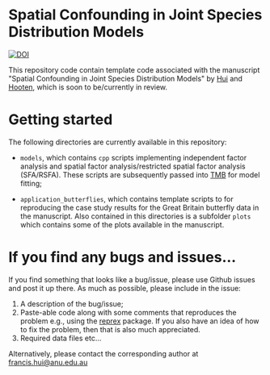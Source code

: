 # Spatial Confounding in Joint Species Distribution Models

<!-- badges: start -->

[![DOI](https://zenodo.org/badge/729677870.svg)](https://zenodo.org/doi/10.5281/zenodo.10385183)

<!-- badges: end -->

This repository code contain template code associated with the manuscript "Spatial Confounding in Joint Species Distribution Models" by [Hui](https://francishui.netlify.app/) and [Hooten](https://stat.utexas.edu/directory/mevin-hooten), which is soon to be/currently in review.


# Getting started

The following directories are currently available in this repository:

-   `models`, which contains `cpp` scripts implementing independent factor analysis and spatial factor analysis/restricted spatial factor analysis (SFA/RSFA). These scripts are subsequently passed into [TMB](https://cran.r-project.org/web/packages/TMB/index.html) for model fitting;

-   `application_butterflies`, which contains template scripts to for reproducing the case study results for the Great Britain butterfly data in the manuscript. Also contained in this directories is a subfolder `plots` which contains some of the plots available in the manuscript.


# If you find any bugs and issues...

If you find something that looks like a bug/issue, please use Github issues and post it up there. As much as possible, please include in the issue:

1.  A description of the bug/issue;
2.  Paste-able code along with some comments that reproduces the problem e.g., using the [reprex](https://cran.r-project.org/web/packages/reprex/index.html) package. If you also have an idea of how to fix the problem, then that is also much appreciated.
3.  Required data files etc...

Alternatively, please contact the corresponding author at [francis.hui\@anu.edu.au](mailto:francis.hui@anu.edu.au)
